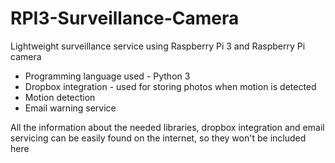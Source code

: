 # RPI3-Surveillance-Camera
Lightweight surveillance service using Raspberry Pi 3 and Raspberry Pi camera

- Programming language used - Python 3
- Dropbox integration - used for storing photos when motion is detected
- Motion detection 
- Email warning service

All the information about the needed libraries, dropbox integration and email servicing can be easily found on the internet, so they won't be included here 
